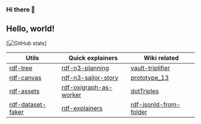 ### Hi there 👋

<!--
**cristianvasquez/cristianvasquez** is a ✨ _special_ ✨ repository because its `README.md` (this file) appears on your GitHub profile.

Here are some ideas to get you started:

- 🔭 I’m currently working on ...
- 🌱 I’m currently learning ...
- 👯 I’m looking to collaborate on ...
- 🤔 I’m looking for help with ...
- 💬 Ask me about ...
- 📫 How to reach me: ...
- 😄 Pronouns: ...
- ⚡ Fun fact: ...
-->

## Hello, world!

[![GitHub stats](https://github-readme-stats.vercel.app/api?username=cristianvasquez&show_icons=true&theme=gruvbox)]


| Utils                                                                     | Quick explainers                                                                    | Wiki related                                                                        |
| ------------------------------------------------------------------------- | ----------------------------------------------------------------------------------- | ----------------------------------------------------------------------------------- |
| [rdf-tree](https://github.com/cristianvasquez/rdf-tree)<br>               | [rdf-n3-planning](https://github.com/cristianvasquez/rdf-n3-planning)<br>           | [vault-triplifier](https://github.com/cristianvasquez/vault-triplifier)             |
| [rdf-canvas](https://github.com/cristianvasquez/rdf-canvas)<br>           | [rdf-n3-sailor-story](https://github.com/cristianvasquez/rdf-n3-sailor-story)<br>   | [prototype_13](https://github.com/cristianvasquez/prototype_13)                     |
| [rdf-assets](https://github.com/cristianvasquez/rdf-assets)               | [rdf-oxigraph-as-worker](https://github.com/cristianvasquez/rdf-oxigraph-as-worker) | [dotTriples](https://github.com/cristianvasquez/dotTriples)                         |
| [rdf-dataset-faker](https://github.com/cristianvasquez/rdf-dataset-faker) | [rdf-explainers](https://github.com/cristianvasquez/rdf-explainers)                 | [rdf-jsonld-from-folder](https://github.com/cristianvasquez/rdf-jsonld-from-folder) |
